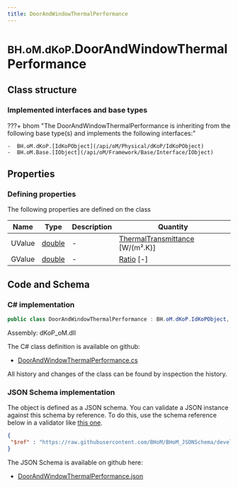```yaml
---
title: DoorAndWindowThermalPerformance
---
```


# <small>BH.oM.dKoP.</small>**DoorAndWindowThermalPerformance**



## Class structure

### Implemented interfaces and base types

???+ bhom "The DoorAndWindowThermalPerformance is inheriting from the following base type(s) and implements the following interfaces:"

    -  BH.oM.dKoP.[IdKoPObject](/api/oM/Physical/dKoP/IdKoPObject)
    -  BH.oM.Base.[IObject](/api/oM/Framework/Base/Interface/IObject)


## Properties



### Defining properties

The following properties are defined on the class

| Name             | Type             | Description      | Quantity         |
|------------------|------------------|------------------|------------------|
| UValue | [double](https://learn.microsoft.com/en-us/dotnet/api/System.Double?view=netstandard-2.0) | - | [ThermalTransmittance](/api/oM/Dimensional/Quantities/Attributes/ThermalTransmittance) [W/(m².K)] |
| GValue | [double](https://learn.microsoft.com/en-us/dotnet/api/System.Double?view=netstandard-2.0) | - | [Ratio](/api/oM/Dimensional/Quantities/Attributes/Ratio) [-] |


## Code and Schema

### C# implementation

``` C# title="C#"
public class DoorAndWindowThermalPerformance : BH.oM.dKoP.IdKoPObject, BH.oM.Base.IObject
```

Assembly: dKoP_oM.dll

The C# class definition is available on github:

- [DoorAndWindowThermalPerformance.cs](https://github.com/BHoM/dKoP_Toolkit/blob/develop/dKoP_oM/Geometry\Openings\DoorAndWindowThermalPerformance.cs)

All history and changes of the class can be found by inspection the history.
### JSON Schema implementation

The object is defined as a JSON schema. You can validate a JSON instance against this schema by reference. To do this, use the schema reference below in a validator like [this one](https://www.jsonschemavalidator.net/).

``` json title="JSON Schema"
{
 "$ref" : "https://raw.githubusercontent.com/BHoM/BHoM_JSONSchema/develop/dKoP_oM/DoorAndWindowThermalPerformance.json"
}
```

The JSON Schema is available on github here:

- [DoorAndWindowThermalPerformance.json](https://github.com/BHoM/BHoM_JSONSchema/blob/develop/dKoP_oM/DoorAndWindowThermalPerformance.json)
